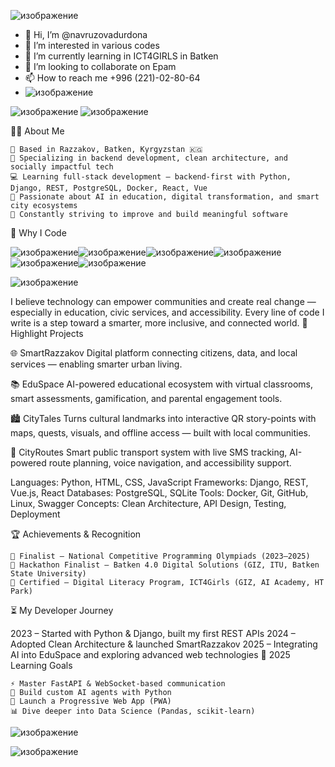 ![изображение](https://github.com/user-attachments/assets/06504b12-8aef-4834-91fb-1b19a1ec8119)


- 👋 Hi, I’m @navruzovadurdona
- 👀 I’m interested in various codes
- 🌱 I’m currently learning in ICT4GIRLS in Batken
- 💞️ I’m looking to collaborate on Epam
- 📫 How to reach me +996 (221)-02-80-64
- 
  ![изображение](https://github.com/user-attachments/assets/8d087ccd-5a61-4734-8e94-36565de7556f)



<!---
navruzovadurdona/navruzovadurdona is a ✨ special ✨ repository because its `README.md` (this file) appears on your GitHub profile.
You can click the Preview link to take a look at your changes.
--->
![изображение](https://github.com/user-attachments/assets/011a3cc7-6553-4333-9ed7-cdca0cde7666) ![изображение](https://github.com/user-attachments/assets/e9780649-2603-4fae-9594-f39e1680d19f)



👨‍💻 About Me

    📍 Based in Razzakov, Batken, Kyrgyzstan 🇰🇬
    🔧 Specializing in backend development, clean architecture, and socially impactful tech
    💻 Learning full-stack development — backend-first with Python, Django, REST, PostgreSQL, Docker, React, Vue
    🤖 Passionate about AI in education, digital transformation, and smart city ecosystems
    🚀 Constantly striving to improve and build meaningful software

🌱 Why I Code

![изображение](https://github.com/user-attachments/assets/60b76fe8-9912-41c2-970e-a5f4cf7590f1)![изображение](https://github.com/user-attachments/assets/2f5d4ca0-0a2d-47fd-b465-2cfdde398303)![изображение](https://github.com/user-attachments/assets/39ba3b99-a9da-46cc-9179-55ac965896b2)![изображение](https://github.com/user-attachments/assets/ea084c9c-9e1d-4894-8c8d-9c5f6d64d8c0)![изображение](https://github.com/user-attachments/assets/344b21b1-406e-4e01-9f17-ca028ee730b8)![изображение](https://github.com/user-attachments/assets/ab8e79c6-d10c-4fdb-b8f3-0c5cf9c491a6)



![изображение](https://github.com/user-attachments/assets/b4bd45ec-c297-4ab2-a44a-b730e93507e9)






I believe technology can empower communities and create real change — especially in education, civic services, and accessibility.
Every line of code I write is a step toward a smarter, more inclusive, and connected world.
🚀 Highlight Projects

🌐 SmartRazzakov
Digital platform connecting citizens, data, and local services — enabling smarter urban living.

📚 EduSpace
AI-powered educational ecosystem with virtual classrooms, smart assessments, gamification, and parental engagement tools.

🏙 CityTales
Turns cultural landmarks into interactive QR story-points with maps, quests, visuals, and offline access — built with local communities.

🚌 CityRoutes
Smart public transport system with live SMS tracking, AI-powered route planning, voice navigation, and accessibility support.



Languages:    Python, HTML, CSS, JavaScript
Frameworks:   Django, REST, Vue.js, React
Databases:    PostgreSQL, SQLite
Tools:        Docker, Git, GitHub, Linux, Swagger
Concepts:     Clean Architecture, API Design, Testing, Deployment




🏆 Achievements & Recognition

    🥈 Finalist – National Competitive Programming Olympiads (2023–2025)
    🥉 Hackathon Finalist – Batken 4.0 Digital Solutions (GIZ, ITU, Batken State University)
    📜 Certified – Digital Literacy Program, ICT4Girls (GIZ, AI Academy, HT Park)

⏳ My Developer Journey

2023 – Started with Python & Django, built my first REST APIs
2024 – Adopted Clean Architecture & launched SmartRazzakov
2025 – Integrating AI into EduSpace and exploring advanced web technologies
🎯 2025 Learning Goals

    ⚡ Master FastAPI & WebSocket-based communication
    🧠 Build custom AI agents with Python
    📱 Launch a Progressive Web App (PWA)
    📊 Dive deeper into Data Science (Pandas, scikit-learn)



   ![изображение](https://github.com/user-attachments/assets/3b0c6d3b-b6fd-4da9-8437-99f44a007c7a)




![изображение](https://github.com/user-attachments/assets/c0a805ac-3850-411f-86ef-952b02d8feaf)

